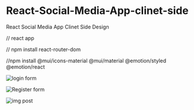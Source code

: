 # React-Social-Media-App-clinet-side
React Social Media App Clinet Side Design

// react app

// npm install react-router-dom

//npm install @mui/icons-material @mui/material @emotion/styled @emotion/react


![login form](https://user-images.githubusercontent.com/73035495/235345640-0fbc1793-e45e-4081-bbd9-0f5bebfade1d.png)

![Register form](https://user-images.githubusercontent.com/73035495/235345644-240cb517-e90e-4d1d-8536-21a9f1f33905.png)

![img post](https://user-images.githubusercontent.com/73035495/236562039-ff112c93-84aa-4538-b2d7-d244b700cd0e.png)

